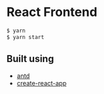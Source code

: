 # React Frontend

```bash
$ yarn
$ yarn start
```

## Built using

- [antd](http://github.com/ant-design/ant-design/)
- [create-react-app](https://github.com/facebookincubator/create-react-app)
